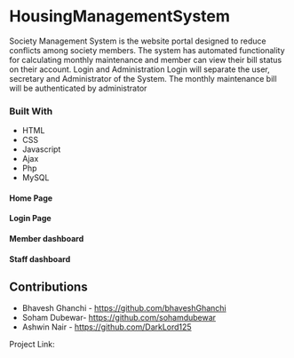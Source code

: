 # HousingManagementSystem
Society Management System is the website portal designed to reduce conflicts among society members. The system has automated functionality for calculating monthly maintenance and member can view their bill status on their account. Login and Administration Login will separate the user, secretary and Administrator of the System. The monthly maintenance bill will be authenticated by administrator

### Built With

* HTML
* CSS
* Javascript
* Ajax
* Php
* MySQL

<!-- ABOUT THE PROJECT -->
#### Home Page

#### Login Page

#### Member dashboard

#### Staff dashboard


<!-- CONTRIBUTING -->
## Contributions
- Bhavesh Ghanchi - <a>https://github.com/bhaveshGhanchi</a>
- Soham Dubewar- <a>https://github.com/sohamdubewar</a>
- Ashwin Nair - <a>https://github.com/DarkLord125</a>



Project Link: 
